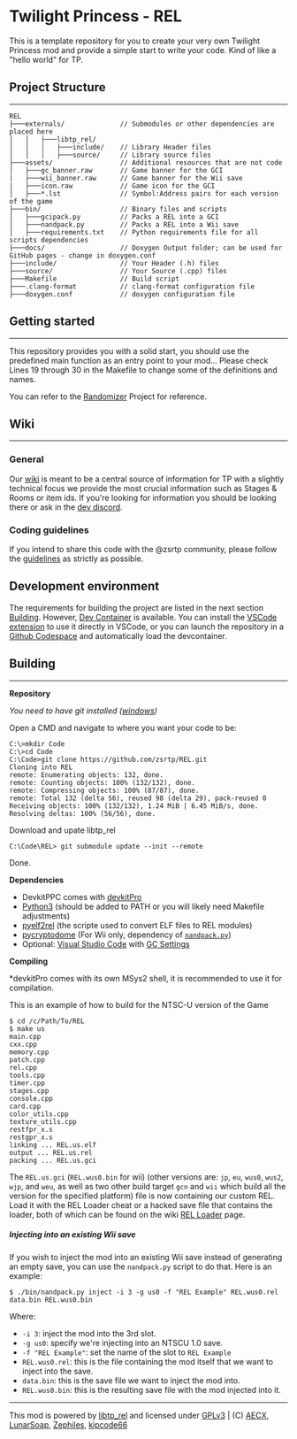 

# Twilight Princess - REL
This is a template repository for you to create your very own Twilight Princess mod and provide a simple start to write your code. Kind of like a "hello world" for TP.

## Project Structure
---
```
REL
├───externals/              // Submodules or other dependencies are placed here
│   │   ├───libtp_rel/
│   │   │   ├───include/    // Library Header files
│   │   │   ├───source/     // Library source files
├───assets/                 // Additional resources that are not code
│   ├───gc_banner.raw       // Game banner for the GCI
|   ├───wii_banner.raw      // Game banner for the Wii save
|   ├───icon.raw            // Game icon for the GCI
│   ├───*.lst          	    // Symbol:Address pairs for each version of the game
├───bin/                    // Binary files and scripts
│   ├───gcipack.py          // Packs a REL into a GCI
│   ├───nandpack.py         // Packs a REL into a Wii save
│   ├───requirements.txt    // Python requirements file for all scripts dependencies
├───docs/                   // Doxygen Output folder; can be used for GitHub pages - change in doxygen.conf
├───include/                // Your Header (.h) files
├───source/                 // Your Source (.cpp) files
├───Makefile                // Build script
├───.clang-format           // clang-format configuration file
├───doxygen.conf            // doxygen configuration file
```

## Getting started
---
This repository provides you with a solid start, you should use the predefined main function as an entry point to your mod...
Please check Lines 19 through 30 in the Makefile to change some of the definitions and names.

You can refer to the [Randomizer](//github.com/zsrtp/Randomizer) Project for reference.

## Wiki
---
### General
Our [wiki](//wiki.tprandomizer.com) is meant to be a central source of information for TP with a slightly technical focus we provide the most crucial information such as Stages & Rooms or item ids. If you're looking for information you should be looking there or ask in the [dev discord](//discord.gg/aZx8ZFcSPy).

### Coding guidelines
If you intend to share this code with the @zsrtp community, please follow the [guidelines](//wiki.tprandomizer.com/index.php?title=Dev:Coding_Guidelines) as strictly as possible.

## Development environment

The requirements for building the project are listed in the next section [Building](#building). However, [Dev Container](https://code.visualstudio.com/docs/devcontainers/tutorial) is available. You can install the [VSCode extension](https://marketplace.visualstudio.com/items?itemName=ms-vscode-remote.remote-containers) to use it directly in VSCode, or you can launch the repository in a [Github Codespace](https://github.com/features/codespaces) and automatically load the devcontainer.

## Building
---
**Repository**

*You need to have git installed ([windows](https://git-scm.com/download/win))*

Open a CMD and navigate to where you want your code to be:
```
C:\>mkdir Code
C:\>cd Code
C:\Code>git clone https://github.com/zsrtp/REL.git
Cloning into REL
remote: Enumerating objects: 132, done.
remote: Counting objects: 100% (132/132), done.
remote: Compressing objects: 100% (87/87), done.
remote: Total 132 (delta 56), reused 98 (delta 29), pack-reused 0
Receiving objects: 100% (132/132), 1.24 MiB | 6.45 MiB/s, done.
Resolving deltas: 100% (56/56), done.
```
Download and upate libtp_rel
```
C:\Code\REL> git submodule update --init --remote
```
Done.

**Dependencies**
  * DevkitPPC comes with [devkitPro](//github.com/devkitPro/installer/releases)
  * [Python3](//www.python.org/downloads) (should be added to PATH or you will likely need Makefile adjustments)
  * [pyelf2rel](https://pypi.org/project/pyelf2rel/) (the scripte used to convert ELF files to REL modules)
  * [pycryptodome](https://pypi.org/project/pycryptodome/) (For Wii only, dependency of [`nandpack.py`](https://github.com/kipcode66/wii_tools))
  * Optional: [Visual Studio Code](//code.visualstudio.com) with [GC Settings](//wiki.tprandomizer.com/index.php?title=Dev:Visual_Studio_Code)

**Compiling**

*devkitPro comes with its own MSys2 shell, it is recommended to use it for compilation.

This is an example of how to build for the NTSC-U version of the Game
```shell
$ cd /c/Path/To/REL
$ make us
main.cpp
cxx.cpp
memory.cpp
patch.cpp
rel.cpp
tools.cpp
timer.cpp
stages.cpp
console.cpp
card.cpp
color_utils.cpp
texture_utils.cpp
restfpr_x.s
restgpr_x.s
linking ... REL.us.elf
output ... REL.us.rel
packing ... REL.us.gci
```
The `REL.us.gci` (`REL.wus0.bin` for wii) (other versions are: `jp`, `eu`, `wus0`, `wus2`, `wjp`, and `weu`, as well as two other build target `gcn` and `wii` which build all the version for the specified platform) file is now containing our custom REL. Load it with the REL Loader cheat or a hacked save file that contains the loader, both of which can be found on the wiki [REL Loader](//wiki.tprandomizer.com/index.php?title=REL_Loader) page.

##### Injecting into an existing Wii save

If you wish to inject the mod into an existing Wii save instead of generating an empty save, you can use the `nandpack.py` script to do that. Here is an example:

```shell
$ ./bin/nandpack.py inject -i 3 -g us0 -f "REL Example" REL.wus0.rel data.bin REL.wus0.bin
```

Where:
- `-i 3`: inject the mod into the 3rd slot.
- `-g us0`: specify we're injecting into an NTSCU 1.0 save.
- `-f "REL Example"`: set the name of the slot to `REL Example`
- `REL.wus0.rel`: this is the file containing the mod itself that we want to inject into the save.
- `data.bin`: this is the save file we want to inject the mod into.
- `REL.wus0.bin`: this is the resulting save file with the mod injected into it.

---
This mod is powered by [libtp_rel](//github.com/zsrtp/libtp_rel) and licensed under [GPLv3](/LICENSE) | (C) [AECX](//github.com/AECX), [LunarSoap](//github.com/lunarsoap5), [Zephiles](//github.com/Zephiles), [kipcode66](//github.com/kipcode66)
